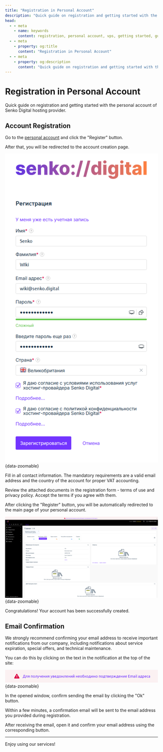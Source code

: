 ```yaml
---
title: "Registration in Personal Account"
description: "Quick guide on registration and getting started with the personal account of Senko Digital hosting provider."
head:
  - - meta
    - name: keywords
      content: registration, personal account, vps, getting started, guide
  - - meta
    - property: og:title
      content: "Registration in Personal Account"
  - - meta
    - property: og:description
      content: "Quick guide on registration and getting started with the personal account of Senko Digital hosting provider."
---
```


# Registration in Personal Account

Quick guide on registration and getting started with the personal account of Senko Digital hosting provider.

## Account Registration

Go to the [personal account](https://my.senko.digital/billmgr) and click the "Register" button.

After that, you will be redirected to the account creation page.

![registration form](/images/personal-area/register/1.png){data-zoomable}

Fill in all contact information. The mandatory requirements are a valid email address and the country of the account for proper VAT accounting.

Review the attached documents in the registration form - terms of use and privacy policy. Accept the terms if you agree with them.

After clicking the "Register" button, you will be automatically redirected to the main page of your personal account.

![personal account](/images/personal-area/register/2.png){data-zoomable}

Congratulations! Your account has been successfully created.

## Email Confirmation

We strongly recommend confirming your email address to receive important notifications from our company, including notifications about service expiration, special offers, and technical maintenance.

You can do this by clicking on the text in the notification at the top of the site:

![email confirmation notification](/images/personal-area/register/3.png){data-zoomable}

In the opened window, confirm sending the email by clicking the "Ok" button.

Within a few minutes, a confirmation email will be sent to the email address you provided during registration.

After receiving the email, open it and confirm your email address using the corresponding button.

---

Enjoy using our services!
